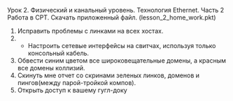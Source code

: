 Урок 2. Физический и канальный уровень. Технология Ethernet. Часть 2
Работа в CPT. Скачать приложенный файл. (lesson_2_home_work.pkt)

1. Исправить проблемы с линками на всех хостах.
2. * Настроить сетевые интерфейсы на свитчах, используя только консольный кабель.
3. Обвести синим цветом все широковещательные домены, а красным все домены коллизий.
4. Скинуть мне отчет со скринами зеленых линков, доменов и пингов(между парой-тройкой компов).
5. Открыть доступ к вашему гугл-доку